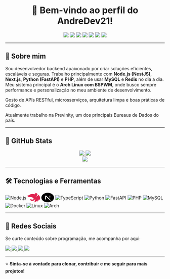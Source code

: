 <h1 align="center">👋 Bem-vindo ao perfil do AndreDev21!</h1>

<p align="center">
  <img src="https://img.shields.io/badge/Backend-Developer-blue?style=for-the-badge" />
  <img src="https://img.shields.io/badge/Docker-2496ED?style=for-the-badge&logo=docker&logoColor=white" />
  <img src="https://img.shields.io/badge/Arch_Linux-1793D1?style=for-the-badge&logo=arch-linux&logoColor=white" />
  <img src="https://img.shields.io/badge/Node.js-339933?style=for-the-badge&logo=nodedotjs&logoColor=white" />
  <img src="https://img.shields.io/badge/TypeScript-3178C6?style=for-the-badge&logo=typescript&logoColor=white" />
  <img src="https://img.shields.io/badge/Python-3776AB?style=for-the-badge&logo=python&logoColor=white" />
  <img src="https://img.shields.io/badge/MySQL-4479A1?style=for-the-badge&logo=mysql&logoColor=white" />
</p>

---

## 🧠 Sobre mim

Sou desenvolvedor backend apaixonado por criar soluções eficientes, escaláveis e seguras. Trabalho principalmente com **Node.js (NestJS)**, **Next.js**, **Python (FastAPI)** e **PHP**, além de usar **MySQL** e **Redis** no dia a dia. Meu sistema principal é o **Arch Linux com BSPWM**, onde busco sempre performance e personalização no meu ambiente de desenvolvimento.

Gosto de APIs RESTful, microsserviços, arquitetura limpa e boas práticas de código.

Atualmente trabalho na Previnity, um dos principais Bureaus de Dados do país.

---

## 🚀 GitHub Stats

<div align="center">
  <img height="180em" src="https://github-readme-stats-sigma-five.vercel.app/api?username=AndreDev21&show_icons=true&theme=tokyonight&include_all_commits=true&count_private=true"/>
  <img height="180em" src="https://github-readme-stats-sigma-five.vercel.app/api/top-langs/?username=AndreDev21&layout=compact&langs_count=6&theme=tokyonight"/>
  <br/>
  <img height="180em" src="https://streak-stats.demolab.com/?user=AndreDev21&theme=tokyonight"/>
</div>

---

## 🛠️ Tecnologias e Ferramentas

<div style="display: inline_block">
  <img align="center" alt="Node.js" height="30" width="40" src="https://cdn.jsdelivr.net/gh/devicons/devicon/icons/nodejs/nodejs-original.svg">
  <img align="center" alt="NestJS" height="30" width="40" src="https://github.com/devicons/devicon/blob/v2.16.0/icons/nestjs/nestjs-original.svg">
  <img align="center" alt="Next.js" height="30" width="40" src="https://github.com/devicons/devicon/blob/v2.16.0/icons/nextjs/nextjs-original.svg">
  <img align="center" alt="TypeScript" height="30" width="40" src="https://cdn.jsdelivr.net/gh/devicons/devicon/icons/typescript/typescript-original.svg">
  <img align="center" alt="Python" height="30" width="40" src="https://cdn.jsdelivr.net/gh/devicons/devicon/icons/python/python-original.svg">
  <img align="center" alt="FastAPI" height="30" width="40" src="https://cdn.jsdelivr.net/gh/devicons/devicon/icons/fastapi/fastapi-original.svg">
  <img align="center" alt="PHP" height="30" width="40" src="https://cdn.jsdelivr.net/gh/devicons/devicon/icons/php/php-original.svg">
  <img align="center" alt="MySQL" height="30" width="40" src="https://cdn.jsdelivr.net/gh/devicons/devicon/icons/mysql/mysql-original.svg">
  <img align="center" alt="Docker" height="30" width="40" src="https://cdn.jsdelivr.net/gh/devicons/devicon/icons/docker/docker-original.svg">
  <img align="center" alt="Linux" height="30" width="40" src="https://cdn.jsdelivr.net/gh/devicons/devicon/icons/linux/linux-original.svg">
  <img align="center" alt="Arch" height="30" width="40" src="https://cdn.jsdelivr.net/gh/devicons/devicon/icons/archlinux/archlinux-original.svg">
</div>

---

## 📲 Redes Sociais

Se curte conteúdo sobre programação, me acompanha por aqui:

<div>
  <a href="https://instagram.com/AndreDev21" target="_blank">
    <img src="https://img.shields.io/badge/-Instagram-%23E4405F?style=for-the-badge&logo=instagram&logoColor=white">
  </a>
  <a href="https://discord.gg/AndreDev21#5873" target="_blank">
    <img src="https://img.shields.io/badge/Discord-7289DA?style=for-the-badge&logo=discord&logoColor=white">
  </a>
  <a href="mailto:andredev2103@gmail.com">
    <img src="https://img.shields.io/badge/-Gmail-%23333?style=for-the-badge&logo=gmail&logoColor=white">
  </a>
  <a href="https://www.linkedin.com/in/andré-mattedi-martins" target="_blank">
    <img src="https://img.shields.io/badge/-LinkedIn-%230077B5?style=for-the-badge&logo=linkedin&logoColor=white">
  </a>
</div>

---

⭐️ **Sinta-se à vontade para clonar, contribuir e me seguir para mais projetos!**
